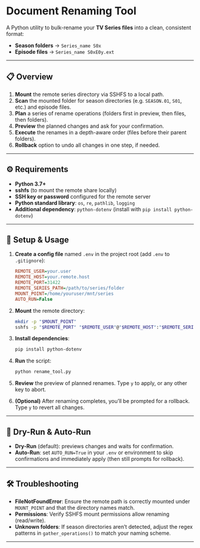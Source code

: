 # Document Renaming Tool

A Python utility to bulk-rename your **TV Series files** into a clean, consistent format:

- **Season folders** → `Series_name S0x`
- **Episode files**   → `Series_name S0xE0y.ext`

---

## 📋 Overview

1. **Mount** the remote series directory via SSHFS to a local path.
2. **Scan** the mounted folder for season directories (e.g. `SEASON.01`, `S01`, etc.) and episode files.
3. **Plan** a series of rename operations (folders first in preview, then files, then folders).
4. **Preview** the planned changes and ask for your confirmation.
5. **Execute** the renames in a depth-aware order (files before their parent folders).
6. **Rollback** option to undo all changes in one step, if needed.

---

## ⚙️ Requirements

- **Python 3.7+**
- **sshfs** (to mount the remote share locally)
- **SSH key or password** configured for the remote server
- **Python standard library**: `os`, `re`, `pathlib`, `logging`
- **Additional dependency**: `python-dotenv` (install with `pip install python-dotenv`)

---

## 🔧 Setup & Usage

1. **Create a config file** named `.env` in the project root (add `.env` to `.gitignore`):
   ```ini
   REMOTE_USER=your.user
   REMOTE_HOST=your.remote.host
   REMOTE_PORT=31422
   REMOTE_SERIES_PATH=/path/to/series/folder
   MOUNT_POINT=/home/youruser/mnt/series
   AUTO_RUN=False
   ```

2. **Mount** the remote directory:
   ```bash
   mkdir -p "$MOUNT_POINT"
   sshfs -p "$REMOTE_PORT" "$REMOTE_USER"@"$REMOTE_HOST":"$REMOTE_SERIES_PATH" "$MOUNT_POINT"
   ```

3. **Install dependencies**:
   ```bash
   pip install python-dotenv
   ```

4. **Run** the script:
   ```bash
   python rename_tool.py
   ```

5. **Review** the preview of planned renames. Type `y` to apply, or any other key to abort.

6. **(Optional)** After renaming completes, you’ll be prompted for a rollback. Type `y` to revert all changes.

---

## 🔄 Dry-Run & Auto-Run

- **Dry-Run** (default): previews changes and waits for confirmation.
- **Auto-Run**: set `AUTO_RUN=True` in your `.env` or environment to skip confirmations and immediately apply (then still prompts for rollback).

---

## 🛠️ Troubleshooting

- **FileNotFoundError**: Ensure the remote path is correctly mounted under `MOUNT_POINT` and that the directory names match.
- **Permissions**: Verify SSHFS mount permissions allow renaming (read/write).
- **Unknown folders**: If season directories aren’t detected, adjust the regex patterns in `gather_operations()` to match your naming scheme.

---

